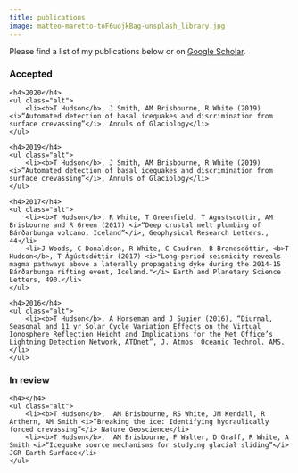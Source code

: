 ```yaml
---
title: publications
image: matteo-maretto-toF6uojkBag-unsplash_library.jpg
---
```


Please find a list of my publications below or on <a href="https://scholar.google.com/citations?user=cKSgqfgAAAAJ&hl=en">Google Scholar</a>.

<section>
	<h3 class="major">Accepted</h3>

	<h4>2020</h4>
	<ul class="alt">
		<li><b>T Hudson</b>, J Smith, AM Brisbourne, R White (2019) <i>“Automated detection of basal icequakes and discrimination from surface crevassing”</i>, Annuls of Glaciology</li>
	</ul>

	<h4>2019</h4>
	<ul class="alt">
		<li><b>T Hudson</b>, J Smith, AM Brisbourne, R White (2019) <i>“Automated detection of basal icequakes and discrimination from surface crevassing”</i>, Annuls of Glaciology</li>
	</ul>

	<h4>2017</h4>
	<ul class="alt">
        <li><b>T Hudson</b>, R White, T Greenfield, T Agustsdottir, AM Brisbourne and R Green (2017) <i>“Deep crustal melt plumbing of Bárðarbunga volcano, Iceland”</i>, Geophysical Research Letters., 44</li>
		<li>J Woods, C Donaldson, R White, C Caudron, B Brandsdóttir, <b>T Hudson</b>, T Ágústsdóttir (2017) <i>"Long-period seismicity reveals magma pathways above a laterally propagating dyke during the 2014-15 Bárðarbunga rifting event, Iceland."</i> Earth and Planetary Science Letters, 490.</li>
	</ul>

	<h4>2016</h4>
	<ul class="alt">
		<li><b>T Hudson</b>, A Horseman and J Sugier (2016), “Diurnal, Seasonal and 11 yr Solar Cycle Variation Effects on the Virtual Ionosphere Reflection Height and Implications for the Met Office’s Lightning Detection Network, ATDnet”, J. Atmos. Oceanic Technol. AMS.</li>
	</ul>

</section>


<section>
	<h3 class="major">In review</h3>

	<h4></h4>
	<ul class="alt">
		<li><b>T Hudson</b>,  AM Brisbourne, RS White, JM Kendall, R Arthern, AM Smith <i>“Breaking the ice: Identifying hydraulically forced crevassing”</i> Nature Geoscience</li>
		<li><b>T Hudson</b>,  AM Brisbourne, F Walter, D Graff, R White, A Smith <i>“Icequake source mechanisms for studying glacial sliding”</i> JGR Earth Surface</li>
	</ul>

</section>